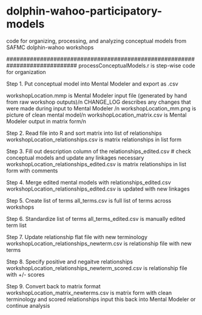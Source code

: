 # dolphin-wahoo-participatory-models
code for organizing, processing, and analyzing conceptual models from SAFMC dolphin-wahoo workshops

#############################################################################
processConceptualModels.r is step-wise code for organization


Step 1. Put conceptual model into Mental Modeler and export as .csv

workshopLocation.mmp is Mental Modeler input file (generated by hand from raw workshop outputs)/n
CHANGE_LOG describes any changes that were made during input to Mental Modeler /n
workshopLocation_mm.png is picture of clean mental model/n
workshopLocation_matrix.csv is Mental Modeler output in matrix form/n


Step 2. Read file into R and sort matrix into list of relationships
workshopLocation_relationships.csv is matrix relationships in list form


Step 3. Fill out description column of the relationships_edited.csv
   	# check conceptual models and update any linkages necessary
workshopLocation_relationships_edited.csv is matrix relationships in list form with comments 


Step 4. Merge edited mental models with relationships_edited.csv
workshopLocation_relationships_edited.csv is updated with new linkages


Step 5. Create list of terms
all_terms.csv is full list of terms across workshops


Step 6. Standardize list of terms
all_terms_edited.csv is manually edited term list


Step 7. Update relationship flat file with new terminology
workshopLocation_relationships_newterm.csv is relationship file with new terms


Step 8. Specify positive and negaitve relationships
workshopLocation_relationships_newterm_scored.csv is relationship file with +/- scores


Step 9. Convert back to matrix format
workshopLocation_matrix_newterms.csv is matrix form with clean terminology and scored relationships
input this back into Mental Modeler or continue analysis





